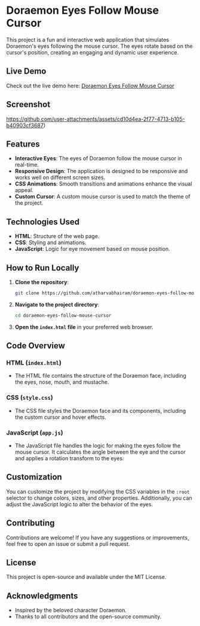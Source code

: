 # Doraemon Eyes Follow Mouse Cursor

This project is a fun and interactive web application that simulates Doraemon's eyes following the mouse cursor. The eyes rotate based on the cursor's position, creating an engaging and dynamic user experience.

## Live Demo

Check out the live demo here: [Doraemon Eyes Follow Mouse Cursor](https://euphonious-torrone-8e75da.netlify.app/)

## Screenshot

https://github.com/user-attachments/assets/cd10d4ea-2f77-4713-b105-b40903cf3687)

## Features

- **Interactive Eyes**: The eyes of Doraemon follow the mouse cursor in real-time.
- **Responsive Design**: The application is designed to be responsive and works well on different screen sizes.
- **CSS Animations**: Smooth transitions and animations enhance the visual appeal.
- **Custom Cursor**: A custom mouse cursor is used to match the theme of the project.

## Technologies Used

- **HTML**: Structure of the web page.
- **CSS**: Styling and animations.
- **JavaScript**: Logic for eye movement based on mouse position.

## How to Run Locally

1. **Clone the repository**:
   ```bash
   git clone https://github.com/atharvabhairam/doraemon-eyes-follow-mouse-cursor.git
   ```
2. **Navigate to the project directory**:
   ```bash
   cd doraemon-eyes-follow-mouse-cursor
   ```
3. **Open the `index.html` file** in your preferred web browser.

## Code Overview

### HTML (`index.html`)
- The HTML file contains the structure of the Doraemon face, including the eyes, nose, mouth, and mustache.

### CSS (`style.css`)
- The CSS file styles the Doraemon face and its components, including the custom cursor and hover effects.

### JavaScript (`app.js`)
- The JavaScript file handles the logic for making the eyes follow the mouse cursor. It calculates the angle between the eye and the cursor and applies a rotation transform to the eyes.

## Customization

You can customize the project by modifying the CSS variables in the `:root` selector to change colors, sizes, and other properties. Additionally, you can adjust the JavaScript logic to alter the behavior of the eyes.

## Contributing

Contributions are welcome! If you have any suggestions or improvements, feel free to open an issue or submit a pull request.

## License

This project is open-source and available under the MIT License.

## Acknowledgments

- Inspired by the beloved character Doraemon.
- Thanks to all contributors and the open-source community.

